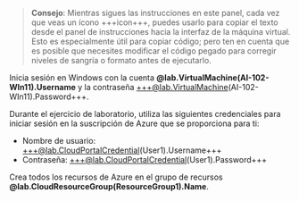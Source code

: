 > **Consejo**: Mientras sigues las instrucciones en este panel, cada vez que veas un ícono +++icon+++, puedes usarlo para copiar el texto desde el panel de instrucciones hacia la interfaz de la máquina virtual. Esto es especialmente útil para copiar código; pero ten en cuenta que es posible que necesites modificar el código pegado para corregir niveles de sangría o formato antes de ejecutarlo.

Inicia sesión en Windows con la cuenta **@lab.VirtualMachine(AI-102-WIn11).Username** y la contraseña +++@lab.VirtualMachine(AI-102-WIn11).Password+++.

Durante el ejercicio de laboratorio, utiliza las siguientes credenciales para iniciar sesión en la suscripción de Azure que se proporciona para ti:

- Nombre de usuario: +++@lab.CloudPortalCredential(User1).Username+++
- Contraseña: +++@lab.CloudPortalCredential(User1).Password+++

Crea todos los recursos de Azure en el grupo de recursos **@lab.CloudResourceGroup(ResourceGroup1).Name**.
